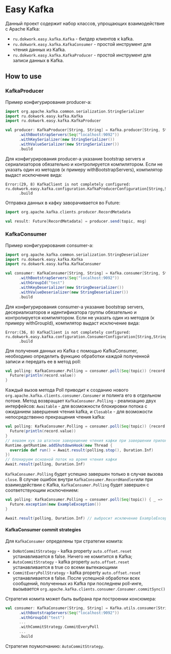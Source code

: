 # Easy Kafka

Данный проект содержит набор классов, упрощающих взаимодействие с Apache Kafka:
* `ru.dokwork.easy.kafka.Kafka` - билдер клиентов к kafka.
* `ru.dokwork.easy.kafka.KafkaConsumer` - простой инструмент для чтения данных из Kafka.
* `ru.dokwork.easy.kafka.KafkaProducer` - простой инструмент для записи данных в Kafka.

## How to use

### KafkaProducer

Пример конфигурирования producer-а:

```scala
import org.apache.kafka.common.serialization.StringSerializer
import ru.dokwork.easy.kafka.Kafka
import ru.dokwork.easy.kafka.KafkaProducer

val producer: KafkaProducer[String, String] = Kafka.producer[String, String]
      .withBootstrapServers(Seq("localhost:9092"))
      .withKeySerializer(new StringSerializer())
      .withValueSerializer(new StringSerializer())
      .build
```

Для конфигурирования producer-а указание bootstrap servers и сериализаторов обязательно и 
контролируется компилятором. Если не указать один из методов (к примеру withBootstrapServers),
компилятор выдаст исключение вида:
```
Error:(29, 8) KafkaClient is not completely configured: ru.dokwork.easy.kafka.configuration.KafkaProducerConfiguration[String,String,ru.dokwork.easy.kafka.configuration.Undefined,ru.dokwork.easy.kafka.configuration.Defined,ru.dokwork.easy.kafka.configuration.Defined]
      .build
```
Отправка данных в кафку заворачивается во Future:
```scala
import org.apache.kafka.clients.producer.RecordMetadata

val result: Future[RecordMetadata] = producer.send(topic, msg)
```

### KafkaConsumer

Пример конфигурирования consumer-а:

```scala
import org.apache.kafka.common.serialization.StringDeserializer
import ru.dokwork.easy.kafka.Kafka
import ru.dokwork.easy.kafka.KafkaConsumer

val consumer: KafkaConsumer[String, String] = Kafka.consumer[String, String]
      .withBootstrapServers(Seq("localhost:9092"))
      .withGroupId("test")
      .withKeyDeserializer(new StringDeserializer())
      .withValueDeserializer(new StringDeserializer())
      .build
```

Для конфигурирования consumer-а указание bootstrap servers, десериализаторов и идентификатора
группы обязательно и контролируется компилятором. Если не указать один из методов 
(к примеру withGroupId), компилятор выдаст исключение вида:

```
Error:(36, 8) KafkaClient is not completely configured: ru.dokwork.easy.kafka.configuration.ConsumerConfiguration[String,String,ru.dokwork.easy.kafka.configuration.Defined,ru.dokwork.easy.kafka.configuration.Defined,ru.dokwork.easy.kafka.configuration.Defined,ru.dokwork.easy.kafka.configuration.Undefined,ru.dokwork.easy.kafka.KafkaConsumer[String,String]]
      .build
```

Для получения данных из Kafka с помощью KafkaConsumer, необходимо определить функцию обработки 
каждой полученной записи и передать ее в метод poll:

```scala
val polling: KafkaConsumer.Polling = consumer.poll(Seq(topic)) {record: ConsumerRecord[K, V] =>  
  Future(println(record.value)) 
}
```

Каждый вызов метода Poll приводит к созданию нового `org.apache.kafka.clients.consumer.Consumer` и
полинга его в отдельном потоке. Метод возвращает `KafkaConsumer.Polling` - реализацию двух 
интерфейсов: `Awaitable` - для возможности блокировки потока с ожиданием завершения чтения kafka, 
и `Closable` - для возможости непосредственно прекращения чтения kafka:

```scala
val polling: KafkaConsumer.Polling = consumer.poll(Seq(topic)) {record: ConsumerRecord[K, V] =>  
  Future(println(record.value)) 
}
// вешаем хук за штатное заверешение чтения кафки при завершении приложения
Runtime.getRuntime.addShutdownHook(new Thread {
  override def run() = Await.result(polling.stop(), Duration.Inf)
})
// блокируем основной поток на время чтения кафки
Await.result(polling, Duration.Inf)
```

`KafkaConsumer.Polling` будет успешно завершен только в случае вызова `close`. В случае ошибок 
внутри `KafkaConsumer.RecordHandler`или при взаимодействии с Kafka, `KafkaConsumer.Polling` будет 
завершен с соответствующим исключением:
```scala
val polling: KafkaConsumer.Polling = consumer.poll(Seq(topic)) { _ =>  
  Future.exception(new ExampleException())
}

Await.result(polling, Duration.Inf) // выбросит исключение ExampleException
```

#### KafkaConsumer commit strategies

Для `KafkaConsumer` определены три стратегии комита:
- `DoNotCommitStrategy` - kafka property `auto.offset.reset` устанавливается в false. Ничего не 
  комитится в Kafka;
- `AutoCommitStrategy` - kafka property `auto.offset.reset` устанавливается в true со всеми 
  вытекающими
- `CommitEveryPollStrategy` - kafka property `auto.offset.reset` устанавливается в false. После
  успешной обработки всех сообщений, полученных из Kafka при последнем poll-инге, вызывается
  `org.apache.kafka.clients.consumer.Consumer.commitSync()`

Стратегия комита может быть выбрана при построении консюмера:
```scala
val consumer: KafkaConsumer[String, String] = Kafka.utils.consumer[String, String]
      .withBootstrapServers(Seq("localhost:9092"))
      .withGroupId("test")
      ...
      .withCommitStrategy.CommitEveryPoll
      ...
      .build
```
Стратегия поумолчанию: `AutoCommitStrategy`.